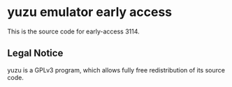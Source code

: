 yuzu emulator early access
=============

This is the source code for early-access 3114.

## Legal Notice

yuzu is a GPLv3 program, which allows fully free redistribution of its source code.